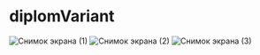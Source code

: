 # diplomVariant
![Снимок экрана (1)](https://user-images.githubusercontent.com/90610084/214794686-fc09b158-f431-4acf-862a-6e6c336ea0e4.png)
![Снимок экрана (2)](https://user-images.githubusercontent.com/90610084/214794693-357cf875-0c7f-4c64-acc7-4c56cb714dcf.png)
![Снимок экрана (3)](https://user-images.githubusercontent.com/90610084/214794699-079382ad-3aad-49e0-804d-bee0226a61c1.png)

